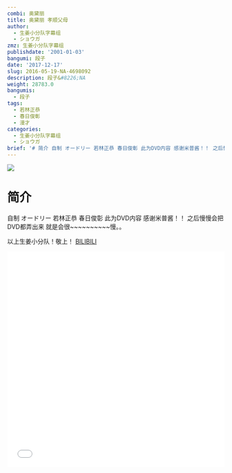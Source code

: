 ```yaml
---
combi: 奥黛丽
title: 奥黛丽 孝顺父母
author:
  - 生姜小分队字幕组
  - ショウガ
zmz: 生姜小分队字幕组
publishdate: '2001-01-03'
bangumi: 段子
date: '2017-12-17'
slug: 2016-05-19-NA-4698092
description: 段子&#8226;NA
weight: 28783.0
bangumis:
  - 段子
tags:
  - 若林正恭
  - 春日俊彰
  - 漫才
categories:
  - 生姜小分队字幕组
  - ショウガ
brief: '# 简介 自制 オードリー 若林正恭 春日俊彰 此为DVD内容 感谢米普酱！！ 之后慢慢会把 DVD都弄出来 就是会很~~~~~~~~~~慢。。 以上生姜小分队！敬上！'
---
```

![](https://i.imgur.com/evW0AFv.png)
# 简介  
自制 オードリー
若林正恭  春日俊彰
此为DVD内容 感谢米普酱！！
之后慢慢会把 DVD都弄出来 就是会很~~~~~~~~~~慢。。

以上生姜小分队！敬上！
  [BILIBILI](https://www.bilibili.com/video/av4698092/)

<div class="vcontainer">  <iframe class="video" src="//www.bilibili.com/blackboard/player.html?aid=4698092" width="100%" height="500" frameborder="0" allowfullscreen="allowfullscreen"></iframe></div>
